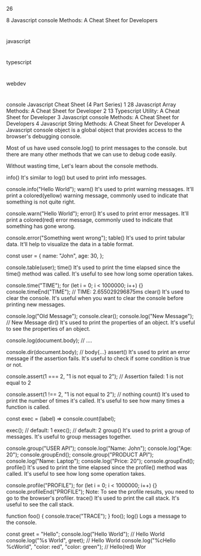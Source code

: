 
26

8
Javascript console Methods: A Cheat Sheet for Developers
#
javascript
#
typescript
#
webdev
#
console
Javascript Cheat Sheet (4 Part Series)
1
28 Javascript Array Methods: A Cheat Sheet for Developer
2
13 Typescript Utility: A Cheat Sheet for Developer
3
Javascript console Methods: A Cheat Sheet for Developers
4
Javascript String Methods: A Cheat Sheet for Developer
A Javascript console object is a global object that provides access to the browser's debugging console.

Most of us have used console.log() to print messages to the console. but there are many other methods that we can use to debug code easily.

Without wasting time, Let's learn about the console methods.

info()
It's similar to log() but used to print info messages.

console.info("Hello World");
warn()
It's used to print warning messages. It'll print a colored(yellow) warning message, commonly used to indicate that something is not quite right.

console.warn("Hello World");
error()
It's used to print error messages. It'll print a colored(red) error message, commonly used to indicate that something has gone wrong.

console.error("Something went wrong");
table()
It's used to print tabular data. It'll help to visualize the data in a table format.

const user = {
  name: "John",
  age: 30,
};

console.table(user);
time()
It's used to print the time elapsed since the time() method was called. It's useful to see how long some operation takes.

console.time("TIME");
for (let i = 0; i < 1000000; i++) {}
console.timeEnd("TIME"); // TIME: 2.655029296875ms
clear()
It's used to clear the console. It's useful when you want to clear the console before printing new messages.

console.log("Old Message");
console.clear();
console.log("New Message"); // New Message
dir()
It's used to print the properties of an object. It's useful to see the properties of an object.

console.log(document.body); // <html>....</html>

console.dir(document.body); // body{...}
assert()
It's used to print an error message if the assertion fails. It's useful to check if some condition is true or not.

console.assert(1 === 2, "1 is not equal to 2"); // Assertion failed: 1 is not equal to 2

console.assert(1 !== 2, "1 is not equal to 2"); // nothing
count()
It's used to print the number of times it's called. It's useful to see how many times a function is called.

const exec = (label) => console.count(label);

exec(); // default: 1
exec(); // default: 2
group()
It's used to print a group of messages. It's useful to group messages together.

console.group("USER API");
console.log("Name: John");
console.log("Age: 20");
console.groupEnd();
console.group("PRODUCT API");
console.log("Name: Laptop");
console.log("Price: 20");
console.groupEnd();
profile()
It's used to print the time elapsed since the profile() method was called. It's useful to see how long some operation takes.

console.profile("PROFILE");
for (let i = 0; i < 1000000; i++) {}
console.profileEnd("PROFILE");
Note: To see the profile results, you need to go to the browser's profiler.
trace()
It's used to print the call stack. It's useful to see the call stack.

function foo() {
  console.trace("TRACE");
}
foo();
log()
Logs a message to the console.

const greet = "Hello";
console.log("Hello World"); // Hello World
console.log("%s World", greet); // Hello World
console.log("%cHello %cWorld", "color: red", "color: green"); // Hello(red) Wor
